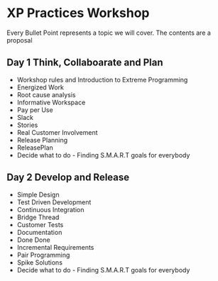 # XP Practices Workshop 

Every Bullet Point represents a topic we will cover. The contents are a proposal 

## Day 1 Think, Collaboarate and Plan

* Workshop rules and Introduction to Extreme Programming 
* Energized Work
* Root cause analysis
* Informative Workspace
* Pay per Use
* Slack
* Stories
* Real Customer Involvement
* Release Planning
* ReleasePlan
* Decide what to do - Finding S.M.A.R.T goals for everybody



## Day 2 Develop and Release

* Simple Design
* Test Driven Development
* Continuous Integration
* Bridge Thread
* Customer Tests
* Documentation
* Done Done
* Incremental Requirements
* Pair Programming
* Spike Solutions
* Decide what to do - Finding S.M.A.R.T goals for everybody





